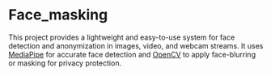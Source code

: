 # Face_masking
This project provides a lightweight and easy-to-use system for face detection and anonymization in images, video, and webcam streams. It uses [MediaPipe](https://google.github.io/mediapipe/) for accurate face detection and [OpenCV](https://opencv.org/) to apply face-blurring or masking for privacy protection.
